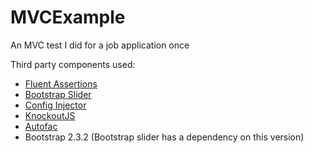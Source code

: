 # MVCExample
An MVC test I did for a job application once

Third party components used:

- [Fluent Assertions](http://www.fluentassertions.com/)
- [Bootstrap Slider](https://github.com/seiyria/bootstrap-slider)
- [Config Injector](https://github.com/uglybugger/ConfigInjector)
- [KnockoutJS](http://knockoutjs.com/)
- [Autofac](https://github.com/autofac/Autofac)
- Bootstrap 2.3.2 (Bootstrap slider has a dependency on this version)
